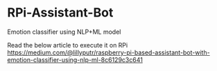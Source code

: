 # RPi-Assistant-Bot
Emotion classifier using NLP+ML model

Read the below article to execute it on RPi
https://medium.com/@lillyputr/raspberry-pi-based-assistant-bot-with-emotion-classifier-using-nlp-ml-8c6129c3c641
